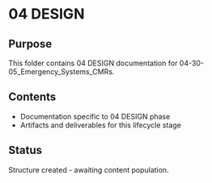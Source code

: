 # 04 DESIGN

## Purpose
This folder contains 04 DESIGN documentation for 04-30-05_Emergency_Systems_CMRs.

## Contents
- Documentation specific to 04 DESIGN phase
- Artifacts and deliverables for this lifecycle stage

## Status
Structure created - awaiting content population.
